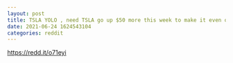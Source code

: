 ```yaml
--- 
layout: post 
title: TSLA YOLO , need TSLA go up $50 more this week to make it even or get some profit. 
date: 2021-06-24 1624543104 
categories: reddit 
--- 
```

https://redd.it/o71eyi